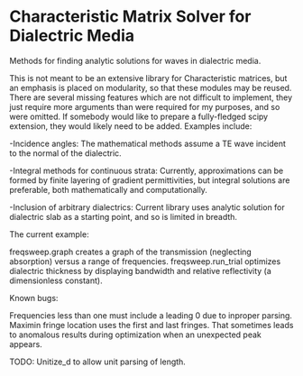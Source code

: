 Characteristic Matrix Solver for Dialectric Media
====================
Methods for finding analytic solutions for waves in dialectric media.



This is not meant to be an extensive library for Characteristic matrices, but an emphasis is placed on modularity, so that these modules may be reused.
There are several missing features which are not difficult to implement, they just require more arguments than were required for my purposes, and so were omitted. If somebody would like to prepare a fully-fledged scipy extension, they would likely need to be added. Examples include:

-Incidence angles: The mathematical methods assume a TE wave incident to the normal of the dialectric.

-Integral methods for continuous strata: Currently, approximations can be formed by finite layering of gradient permittivities, but integral solutions are preferable, both mathematically and computationally.

-Inclusion of arbitrary dialectrics: Current library uses analytic solution for dialectric slab as a starting point, and so is limited in breadth.


The current example:

freqsweep.graph creates a graph of the transmission (neglecting absorption) versus a range of frequencies. 
freqsweep.run_trial optimizes dialectric thickness by displaying bandwidth and relative reflectivity (a dimensionless constant).

Known bugs:

Frequencies less than one must include a leading 0 due to inproper parsing.
Maximin fringe location uses the first and last fringes. That sometimes leads to anomalous results during optimization when an unexpected peak appears.

TODO:
Unitize_d to allow unit parsing of length.